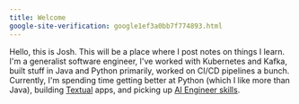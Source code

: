 ```yaml
---
title: Welcome
google-site-verification: google1ef3a0bb7f774893.html
---
```


Hello, this is Josh. This will be a place where I post notes on things I learn. I'm a generalist software engineer, I've worked with Kubernetes and Kafka, built stuff in Java and Python primarily, worked on CI/CD pipelines a bunch. Currently, I'm spending time getting better at Python (which I like more than Java), building [Textual](https://textual.textualize.io/) apps, and picking up [AI Engineer skills](https://www.latent.space/p/ai-engineer).
